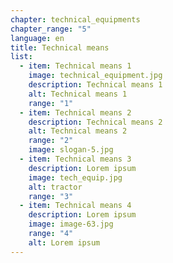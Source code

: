 ```yaml
---
chapter: technical_equipments
chapter_range: "5"
language: en
title: Technical means
list:
  - item: Technical means 1
    image: technical_equipment.jpg
    description: Technical means 1
    alt: Technical means 1
    range: "1"
  - item: Technical means 2
    description: Technical means 2
    alt: Technical means 2
    range: "2"
    image: slogan-5.jpg
  - item: Technical means 3
    description: Lorem ipsum
    image: tech_equip.jpg
    alt: tractor
    range: "3"
  - item: Technical means 4
    description: Lorem ipsum
    image: image-63.jpg
    range: "4"
    alt: Lorem ipsum
---
```

